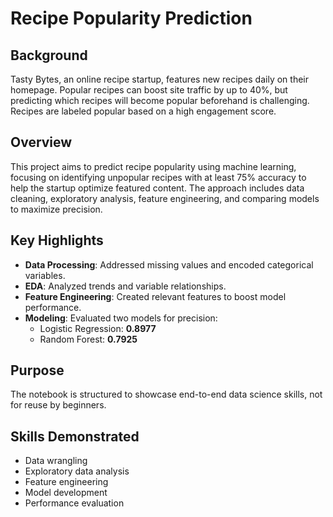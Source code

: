 # Recipe Popularity Prediction

## Background  
Tasty Bytes, an online recipe startup, features new recipes daily on their homepage. Popular recipes can boost site traffic by up to 40%, but predicting which recipes will become popular beforehand is challenging. Recipes are labeled popular based on a high engagement score.

## Overview  
This project aims to predict recipe popularity using machine learning, focusing on identifying unpopular recipes with at least 75% accuracy to help the startup optimize featured content. The approach includes data cleaning, exploratory analysis, feature engineering, and comparing models to maximize precision.

## Key Highlights  
- **Data Processing**: Addressed missing values and encoded categorical variables.  
- **EDA**: Analyzed trends and variable relationships.  
- **Feature Engineering**: Created relevant features to boost model performance.  
- **Modeling**: Evaluated two models for precision:  
  - Logistic Regression: **0.8977**  
  - Random Forest: **0.7925**  

## Purpose  
The notebook is structured to showcase end-to-end data science skills, not for reuse by beginners.

## Skills Demonstrated  
- Data wrangling  
- Exploratory data analysis  
- Feature engineering  
- Model development  
- Performance evaluation

